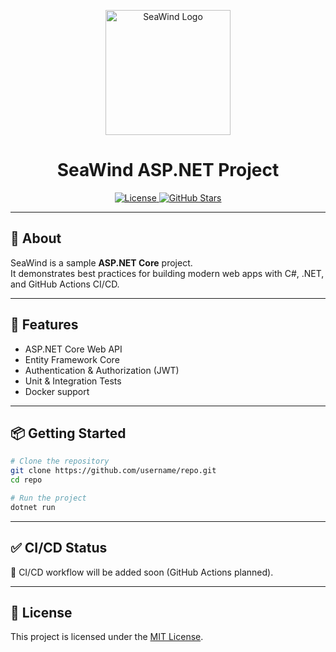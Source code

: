 <p align="center">
  <img src="https://raw.githubusercontent.com/DSivtsov/SeaWind/main/assets/ChatGPSeaWindLogo.png" alt="SeaWind Logo" width="200"/>
</p>

<h1 align="center">SeaWind ASP.NET Project</h1>

<p align="center">
  <a href="https://github.com/username/repo/blob/main/LICENSE">
    <img src="https://img.shields.io/github/license/DSivtsov/SeaWind" alt="License"/>
  </a>
  <a href="https://github.com/username/repo/stargazers">
    <img src="https://img.shields.io/github/stars/DSivtsov/SeaWind?style=social" alt="GitHub Stars"/>
  </a>
</p>

---

## 🚀 About

SeaWind is a sample **ASP.NET Core** project.  
It demonstrates best practices for building modern web apps with C#, .NET, and GitHub Actions CI/CD.

---

## 🔧 Features

- ASP.NET Core Web API  
- Entity Framework Core  
- Authentication & Authorization (JWT)  
- Unit & Integration Tests  
- Docker support  

---

## 📦 Getting Started

```bash
# Clone the repository
git clone https://github.com/username/repo.git
cd repo

# Run the project
dotnet run
```

---

## ✅ CI/CD Status

🚧 CI/CD workflow will be added soon (GitHub Actions planned).  
<!-- Later replace this line with a badge, e.g.:
[![.NET Build](https://github.com/username/SeaWind/actions/workflows/dotnet.yml/badge.svg)](https://github.com/username/SeaWind/actions/workflows/dotnet.yml)
-->

---

## 📜 License

This project is licensed under the [MIT License](LICENSE).

